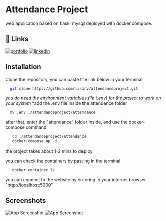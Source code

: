 # Attendance Project
web application based on flask, mysql deployed with docker compose.

## 🔗 Links
[![portfolio](https://img.shields.io/badge/my_portfolio-000?style=for-the-badge&logo=ko-fi&logoColor=white)](https://github.com/lironv)
[![linkedin](https://img.shields.io/badge/linkedin-0A66C2?style=for-the-badge&logo=linkedin&logoColor=white)](https://www.linkedin.com/in/liron-vaknin-669457161/)


## Installation

Clone the repository, you can paste the link below in your terminal

```bash
  git clone https://github.com/lironv/attendanceproject.git
```
*you do need the environment variables file (.env) for the project to work on your system*
*add the .env file inside the attendence folder 

```bash
  mv .env ./attendanceproject/attendance
```

after that, enter the "attendance" folder inside, and use the docker-compose command

```bash
   cd ./attendanceproject/attendance
   docker-compose up -d
```

the project takes about 1-2 mins to deploy

you can check the containers by pasting in the terminal 
```bash
   docker container ls
```

you can connect to the website by entering in your internet browser "http://localhost:5000"
## Screenshots


![App Screenshot](https://i.ibb.co/1vrGhM6/main-project-image.png)
![App Screenshot](https://i.ibb.co/cCWzfBS/main-project-homepage.png)
